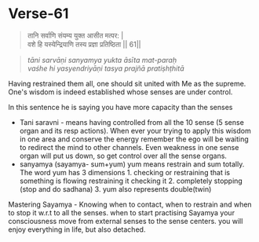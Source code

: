 # Verse-61

> तानि सर्वाणि संयम्य युक्त आसीत मत्पर: |  
वशे हि यस्येन्द्रियाणि तस्य प्रज्ञा प्रतिष्ठिता || 61||

> *tāni sarvāṇi sanyamya yukta āsīta mat-paraḥ  
vaśhe hi yasyendriyāṇi tasya prajñā pratiṣhṭhitā*

Having restrained them all, one should
sit united with Me as the supreme. One's wisdom is indeed
established whose senses are under control. 

In this sentence he is saying you have more capacity than the senses 
- Tani saravni - means having controlled from all the 10 sense (5 sense organ and its resp actions). When ever your trying to apply this wisdom in one area and conserve the energy remember the ego will be waiting to redirect the mind to other channels. Even weakness in one sense organ will put us down, so get control over all the sense organs.
- sanyamya (sayamya- sum+yum) yum means restrain and sum totally. The word yum has 3 dimensions 
		1. checking or restraining that is something is flowing restraining it checking it 
		2. completely stopping (stop and do sadhana)
		3. yum also represents double(twin)

Mastering Sayamya - Knowing when to contact, when to restrain and when to stop it  w.r.t to all the senses. 
when to start practising Sayamya your consciousness move from external senses to the sense centers. you will enjoy everything in life, but also detached. 


<!--stackedit_data:
eyJoaXN0b3J5IjpbMTAyMTAwMDM5NywxOTcwOTQ3NjY2LDkxMz
EzNDQ0MiwyMDQzNDU1MDUxLDU0OTk2OTI4NywtMTY2Mjk2OTUs
LTgwOTI2Mjk4MSwtMjAxNDkzNDcwNiwxNDM0NDEyMjg0LC01Mz
kwODYwMDRdfQ==
-->